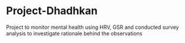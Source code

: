 # Project-Dhadhkan
Project to monitor mental health using HRV, GSR and conducted survey analysis to investigate rationale behind the observations
